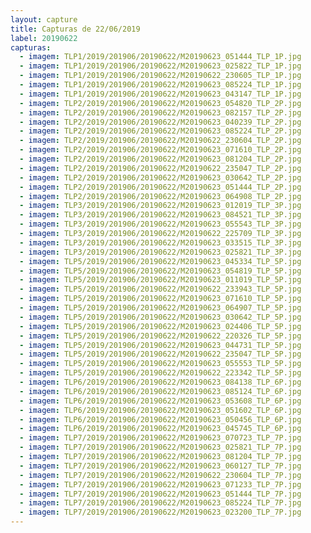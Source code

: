 ```yaml
---
layout: capture
title: Capturas de 22/06/2019
label: 20190622
capturas:
  - imagem: TLP1/2019/201906/20190622/M20190623_051444_TLP_1P.jpg
  - imagem: TLP1/2019/201906/20190622/M20190623_025822_TLP_1P.jpg
  - imagem: TLP1/2019/201906/20190622/M20190622_230605_TLP_1P.jpg
  - imagem: TLP1/2019/201906/20190622/M20190623_085224_TLP_1P.jpg
  - imagem: TLP1/2019/201906/20190622/M20190623_043147_TLP_1P.jpg
  - imagem: TLP2/2019/201906/20190622/M20190623_054820_TLP_2P.jpg
  - imagem: TLP2/2019/201906/20190622/M20190623_082157_TLP_2P.jpg
  - imagem: TLP2/2019/201906/20190622/M20190623_040239_TLP_2P.jpg
  - imagem: TLP2/2019/201906/20190622/M20190623_085224_TLP_2P.jpg
  - imagem: TLP2/2019/201906/20190622/M20190622_230604_TLP_2P.jpg
  - imagem: TLP2/2019/201906/20190622/M20190623_071610_TLP_2P.jpg
  - imagem: TLP2/2019/201906/20190622/M20190623_081204_TLP_2P.jpg
  - imagem: TLP2/2019/201906/20190622/M20190622_235047_TLP_2P.jpg
  - imagem: TLP2/2019/201906/20190622/M20190623_030642_TLP_2P.jpg
  - imagem: TLP2/2019/201906/20190622/M20190623_051444_TLP_2P.jpg
  - imagem: TLP2/2019/201906/20190622/M20190623_064908_TLP_2P.jpg
  - imagem: TLP3/2019/201906/20190622/M20190623_012019_TLP_3P.jpg
  - imagem: TLP3/2019/201906/20190622/M20190623_084521_TLP_3P.jpg
  - imagem: TLP3/2019/201906/20190622/M20190623_055543_TLP_3P.jpg
  - imagem: TLP3/2019/201906/20190622/M20190622_225709_TLP_3P.jpg
  - imagem: TLP3/2019/201906/20190622/M20190623_033515_TLP_3P.jpg
  - imagem: TLP3/2019/201906/20190622/M20190623_025821_TLP_3P.jpg
  - imagem: TLP5/2019/201906/20190622/M20190623_045334_TLP_5P.jpg
  - imagem: TLP5/2019/201906/20190622/M20190623_054819_TLP_5P.jpg
  - imagem: TLP5/2019/201906/20190622/M20190623_011019_TLP_5P.jpg
  - imagem: TLP5/2019/201906/20190622/M20190622_233943_TLP_5P.jpg
  - imagem: TLP5/2019/201906/20190622/M20190623_071610_TLP_5P.jpg
  - imagem: TLP5/2019/201906/20190622/M20190623_064907_TLP_5P.jpg
  - imagem: TLP5/2019/201906/20190622/M20190623_030642_TLP_5P.jpg
  - imagem: TLP5/2019/201906/20190622/M20190623_024406_TLP_5P.jpg
  - imagem: TLP5/2019/201906/20190622/M20190622_220326_TLP_5P.jpg
  - imagem: TLP5/2019/201906/20190622/M20190623_044731_TLP_5P.jpg
  - imagem: TLP5/2019/201906/20190622/M20190622_235047_TLP_5P.jpg
  - imagem: TLP5/2019/201906/20190622/M20190623_055553_TLP_5P.jpg
  - imagem: TLP5/2019/201906/20190622/M20190622_223342_TLP_5P.jpg
  - imagem: TLP6/2019/201906/20190622/M20190623_084138_TLP_6P.jpg
  - imagem: TLP6/2019/201906/20190622/M20190623_085124_TLP_6P.jpg
  - imagem: TLP6/2019/201906/20190622/M20190623_053608_TLP_6P.jpg
  - imagem: TLP6/2019/201906/20190622/M20190623_051602_TLP_6P.jpg
  - imagem: TLP6/2019/201906/20190622/M20190623_050456_TLP_6P.jpg
  - imagem: TLP6/2019/201906/20190622/M20190623_045745_TLP_6P.jpg
  - imagem: TLP7/2019/201906/20190622/M20190623_070723_TLP_7P.jpg
  - imagem: TLP7/2019/201906/20190622/M20190623_025821_TLP_7P.jpg
  - imagem: TLP7/2019/201906/20190622/M20190623_081204_TLP_7P.jpg
  - imagem: TLP7/2019/201906/20190622/M20190623_060127_TLP_7P.jpg
  - imagem: TLP7/2019/201906/20190622/M20190622_230604_TLP_7P.jpg
  - imagem: TLP7/2019/201906/20190622/M20190623_071233_TLP_7P.jpg
  - imagem: TLP7/2019/201906/20190622/M20190623_051444_TLP_7P.jpg
  - imagem: TLP7/2019/201906/20190622/M20190623_085224_TLP_7P.jpg
  - imagem: TLP7/2019/201906/20190622/M20190623_023200_TLP_7P.jpg
---
```

